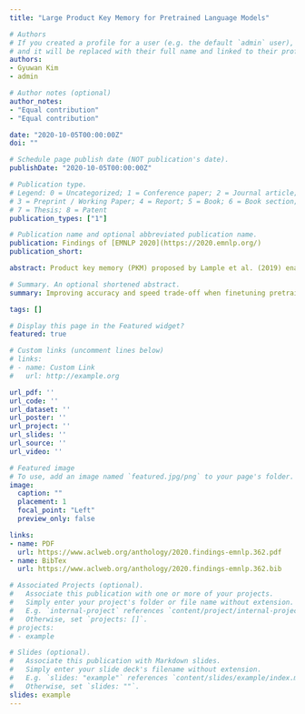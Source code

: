 ```yaml
---
title: "Large Product Key Memory for Pretrained Language Models"

# Authors
# If you created a profile for a user (e.g. the default `admin` user), write the username (folder name) here 
# and it will be replaced with their full name and linked to their profile.
authors:
- Gyuwan Kim
- admin

# Author notes (optional)
author_notes:
- "Equal contribution"
- "Equal contribution"

date: "2020-10-05T00:00:00Z"
doi: ""

# Schedule page publish date (NOT publication's date).
publishDate: "2020-10-05T00:00:00Z"

# Publication type.
# Legend: 0 = Uncategorized; 1 = Conference paper; 2 = Journal article;
# 3 = Preprint / Working Paper; 4 = Report; 5 = Book; 6 = Book section;
# 7 = Thesis; 8 = Patent
publication_types: ["1"]

# Publication name and optional abbreviated publication name.
publication: Findings of [EMNLP 2020](https://2020.emnlp.org/)
publication_short:

abstract: Product key memory (PKM) proposed by Lample et al. (2019) enables to improve prediction accuracy by increasing model capacity efficiently with insignificant computational overhead. However, their empirical application is only limited to causal language modeling. Motivated by the recent success of pretrained language models (PLMs), we investigate how to incorporate large PKM into PLMs that can be finetuned for a wide variety of downstream NLP tasks. We define a new memory usage metric, and careful observation using this metric reveals that most memory slots remain outdated during the training of PKM-augmented models. To train better PLMs by tackling this issue, we propose simple but effective solutions&#58; (1) initialization from the model weights pretrained without memory and (2) augmenting PKM by addition rather than replacing a feed-forward network. We verify that both of them are crucial for the pretraining of PKM-augmented PLMs, enhancing memory utilization and downstream performance. Code and pretrained weights are available at [https&#58;//github.com/clovaai/pkm-transformers](https://github.com/clovaai/pkm-transformers).

# Summary. An optional shortened abstract.
summary: Improving accuracy and speed trade-off when finetuning pretrained language models by using large product key memory and mitigating a catastrophic drift with initialization and residual memory. *(I was a research internship at Clova AI while doing this work.)* - [Findings of EMNLP 2020](https://2020.emnlp.org/)

tags: []

# Display this page in the Featured widget?
featured: true

# Custom links (uncomment lines below)
# links:
# - name: Custom Link
#   url: http://example.org

url_pdf: ''
url_code: ''
url_dataset: ''
url_poster: ''
url_project: ''
url_slides: ''
url_source: ''
url_video: ''

# Featured image
# To use, add an image named `featured.jpg/png` to your page's folder. 
image:
  caption: ""
  placement: 1
  focal_point: "Left"
  preview_only: false

links:
- name: PDF
  url: https://www.aclweb.org/anthology/2020.findings-emnlp.362.pdf
- name: BibTex
  url: https://www.aclweb.org/anthology/2020.findings-emnlp.362.bib

# Associated Projects (optional).
#   Associate this publication with one or more of your projects.
#   Simply enter your project's folder or file name without extension.
#   E.g. `internal-project` references `content/project/internal-project/index.md`.
#   Otherwise, set `projects: []`.
# projects:
# - example

# Slides (optional).
#   Associate this publication with Markdown slides.
#   Simply enter your slide deck's filename without extension.
#   E.g. `slides: "example"` references `content/slides/example/index.md`.
#   Otherwise, set `slides: ""`.
slides: example
---
```

